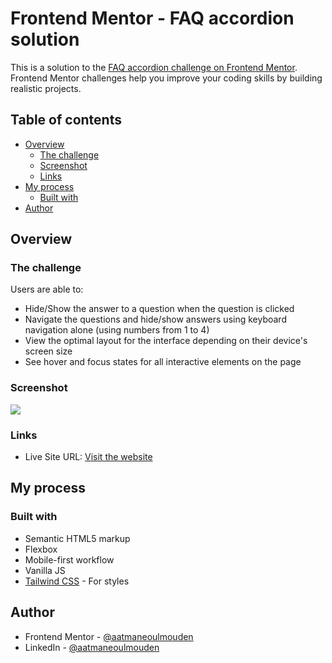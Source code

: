 # Frontend Mentor - FAQ accordion solution

This is a solution to the [FAQ accordion challenge on Frontend Mentor](https://www.frontendmentor.io/challenges/faq-accordion-wyfFdeBwBz). Frontend Mentor challenges help you improve your coding skills by building realistic projects. 

## Table of contents

- [Overview](#overview)
  - [The challenge](#the-challenge)
  - [Screenshot](#screenshot)
  - [Links](#links)
- [My process](#my-process)
  - [Built with](#built-with)
- [Author](#author)

## Overview

### The challenge

Users are able to:

- Hide/Show the answer to a question when the question is clicked
- Navigate the questions and hide/show answers using keyboard navigation alone (using numbers from 1 to 4)
- View the optimal layout for the interface depending on their device's screen size
- See hover and focus states for all interactive elements on the page

### Screenshot

![](./screenshot.jpg)

### Links

<!-- - Solution URL: [Add solution URL here](https://github.com/aatmaneoulmouden/faq-accordion/) -->
- Live Site URL: [Visit the website](https://aatmaneoulmouden.github.io/faq-accordion/)

## My process

### Built with

- Semantic HTML5 markup
- Flexbox
- Mobile-first workflow
- Vanilla JS
- [Tailwind CSS](https://tailwindcss.com/) - For styles

## Author

- Frontend Mentor - [@aatmaneoulmouden](https://www.frontendmentor.io/profile/aatmaneoulmouden)
- LinkedIn - [@aatmaneoulmouden](https://www.linkedin.com/in/aatmaneoulmouden/)